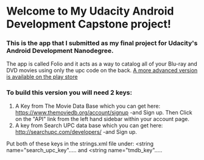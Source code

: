 # Welcome to My Udacity Android Development  Capstone project!

### This is the app that I submitted as my final project for Udacity's Android Development Nanodegree.
The app is called Folio and it acts as a way to catalog all of your Blu-ray and DVD
movies using only the upc code on the back.  [A more advanced version is available on the play store](https://play.google.com/store/apps/details?id=com.enrandomlabs.jasensanders.v1.folio, "Folio on the Play Store")

### To build this version you will need 2 keys:

1. A Key from The Movie Data Base which you can get here:
	https://www.themoviedb.org/account/signup  -and Sign up.
	Then Click on the "API" link from the left hand sidebar within your account page.
2. A key from Search UPC data base which you can get here:
	http://searchupc.com/developers/ -and Sign up.

Put both of these keys in the strings.xml file under:
	<string name="search_upc_key".....
	    and
	<string name="tmdb_key".....
